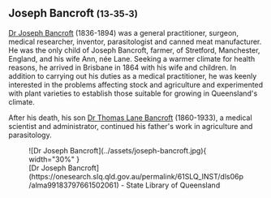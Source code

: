 ## Joseph Bancroft <small>(13‑35‑3)</small>

[Dr Joseph Bancroft](https://adb.anu.edu.au/biography/bancroft-joseph-2927) (1836-1894) was a general practitioner, surgeon, medical researcher, inventor, parasitologist and canned meat manufacturer. He was the only child of Joseph Bancroft, farmer, of Stretford, Manchester, England, and his wife Ann, née Lane. Seeking a warmer climate for health reasons, he arrived in Brisbane in 1864 with his wife and children. In addition to carrying out his duties as a medical practitioner, he was keenly interested in the problems affecting stock and agriculture and experimented with plant varieties to establish those suitable for growing in Queensland's climate.

After his death, his son [Dr Thomas Lane Bancroft](https://adb.anu.edu.au/biography/bancroft-thomas-lane-5120) (1860-1933), a medical scientist and administrator, continued his father's work in agriculture and parasitology. 

<figure markdown>
  ![Dr Joseph Bancroft](../assets/joseph-bancroft.jpg){ width="30%" }
  <figcaption markdown>[Dr Joseph Bancroft](https://onesearch.slq.qld.gov.au/permalink/61SLQ_INST/dls06p/alma99183797661502061) - State Library of Queensland</figcaption>
</figure>
